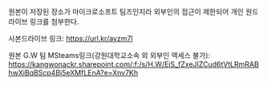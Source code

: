 원본이 저장된 장소가 마이크로소프트 팀즈인지라 외부인의 접근이 제한되어 개인 원드라이브 링크를 첨부한다.

사본드라이브 링크: 
  https://url.kr/ayzm7l

원본 G.W 팀 MSteams링크(강원대학교소속 외 외부인 액세스 불가): 
  https://kangwonackr.sharepoint.com/:f:/s/H.W/EiS_fZxeJIZCud6tVtLRmRABhwXiBqBScp4Bj5eXMfLEnA?e=Xnv7Kh
